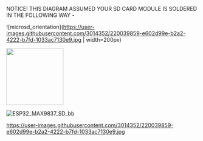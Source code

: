 NOTICE! THIS DIAGRAM ASSUMED YOUR SD CARD MODULE IS SOLDERED IN THE FOLLOWING WAY - 

![microsd_orientation](https://user-images.githubusercontent.com/3014352/220039859-e602d99e-b2a2-4222-b7fd-1033ac7130e9.jpg | width=200px)

<img src="https://user-images.githubusercontent.com/3014352/220039859-e602d99e-b2a2-4222-b7fd-1033ac7130e9.jpg" width="150">

![ESP32_MAX9837_SD_bb](https://user-images.githubusercontent.com/3014352/220040411-09d8a641-18fa-43ba-a243-acd4911f27e5.jpg)


https://user-images.githubusercontent.com/3014352/220039859-e602d99e-b2a2-4222-b7fd-1033ac7130e9.jpg
